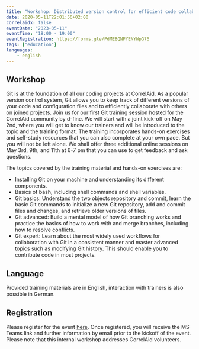 ```yaml
---
title: "Workshop: Distributed version control for efficient code collaboration with Git"
date: 2020-05-11T22:01:56+02:00
correlaidx: false
eventDate: "2023-05-11"
eventTime: "18:00 - 19:00"
eventRegistration: https://forms.gle/PdME8QNFYENYWpG76
tags: ["education"]
languages: 
    - english
---
```


## Workshop
Git is at the foundation of all our coding projects at CorrelAid. As a popular version control system, Git allows you to keep track of different versions of your code and configuration files and to efficiently collaborate with others on joined projects. 
Join us for our first Git training session hosted for the CorrelAid community by d-fine. We will start with a joint kick-off on May 2nd, where you will get to know our trainers and will be introduced to the topic and the training format. The training incorporates hands-on exercises and self-study resources that you can also complete at your own pace. But you will not be left alone. We shall offer three additional online sessions on May 3rd, 9th, and 11th at 6-7 pm that you can use to get feedback and ask questions.

The topics covered by the training material and hands-on exercises are:

-	Installing Git on your machine and understanding its different components.
-	Basics of bash, including shell commands and shell variables.
-	Git basics: Understand the two objects repository and commit, learn the basic Git commands to initialize a new Git repository, add and commit files and changes, and retrieve older versions of files.
-	Git advanced: Build a mental model of how Git branching works and practice the basics of how to work with and merge branches, including how to resolve conflicts.
-	Git expert: Learn about the most widely used workflows for collaboration with Git in a consistent manner and master advanced topics such as modifying Git history. This should enable you to contribute code in most projects.

## Language
Provided training materials are in English, interaction with trainers is also possible in German. 

## Registration
Please register for the event [here](https://ee.correlaid.org/single/v7RvzwPt?return_url=https://www.correlaid.org/). Once registered, you will receive the MS Teams link and further information by email prior to the kickoff of the event. Please note that this internal workshop addresses CorrelAid volunteers. 
